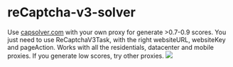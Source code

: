 # reCaptcha-v3-solver
Use [capsolver.com](https://www.capsolver.com/) with your own proxy for generate >0.7-0.9 scores.
You just need to use ReCaptchaV3Task, with the right websiteURL, websiteKey and pageAction.
Works with all the residentials, datacenter and mobile proxies. If you generate low scores, try other proxies.
![](https://i.imgur.com/xG9iPNw.png)





